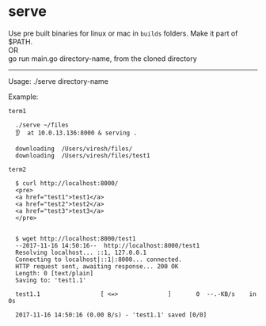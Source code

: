# serve

Use pre built binaries for linux or mac in `builds` folders. Make it part of $PATH.  
                              OR  
go run main.go directory-name, from the cloned directory

--------------------------------

Usage: ./serve directory-name

Example:

```
term1
  
  ./serve ~/files  
  👂  at 10.0.13.136:8000 & serving .   
  
  downloading  /Users/viresh/files/  
  downloading  /Users/viresh/files/test1  
```
  
  
```
term2

  $ curl http://localhost:8000/
  <pre>
  <a href="test1">test1</a>
  <a href="test2">test2</a>
  <a href="test3">test3</a>
  </pre>


  $ wget http://localhost:8000/test1
  --2017-11-16 14:50:16--  http://localhost:8000/test1
  Resolving localhost... ::1, 127.0.0.1
  Connecting to localhost|::1|:8000... connected.
  HTTP request sent, awaiting response... 200 OK
  Length: 0 [text/plain]
  Saving to: 'test1.1'

  test1.1                 [ <=>              ]       0  --.-KB/s    in 0s

  2017-11-16 14:50:16 (0.00 B/s) - 'test1.1' saved [0/0]
```
